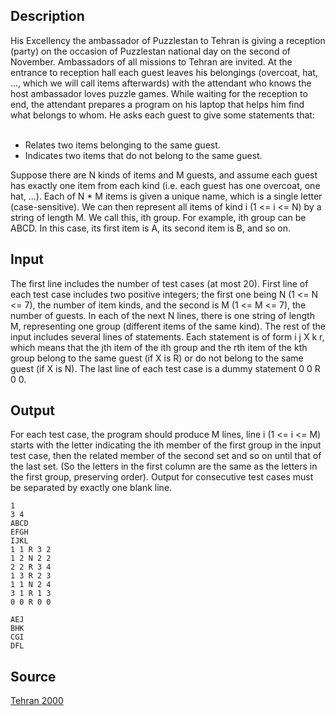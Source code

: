<h2>Description</h2><p>His Excellency the ambassador of Puzzlestan to Tehran is giving a reception (party) on the occasion of Puzzlestan national day on the second of November. Ambassadors of all missions to Tehran are invited. At the entrance to reception hall each guest leaves his belongings (overcoat, hat, ..., which we will call items afterwards) with the attendant who knows the host ambassador loves puzzle games. While waiting for the reception to end, the attendant prepares a program on his laptop that helps him find what belongs to whom. He asks each guest to give some statements that:
</p><ul>
<br><li>Relates two items belonging to the same guest.
<br></li><li>Indicates two items that do not belong to the same guest.
<br></li></ul><p>
</p>Suppose there are N kinds of items and M guests, and assume each guest has exactly one item from each kind (i.e. each guest has one overcoat, one hat, ...). Each of N * M items is given a unique name, which is a single letter (case-sensitive). We can then represent all items of kind i (1 &lt;= i &lt;= N) by a string of length M. We call this, ith group. For example, ith group can be ABCD. In this case, its first item is A, its second item is B, and so on.
<h2>Input</h2><p>The first line includes the number of test cases (at most 20). First line of each test case includes two positive integers; the first one being N (1 &lt;= N &lt;= 7), the number of item kinds, and the second is M (1 &lt;= M &lt;= 7), the number of guests. In each of the next N lines, there is one string of length M, representing one group (different items of the same kind). The rest of the input includes several lines of statements. Each statement is of form i j X k r, which means that the jth item of the ith group and the rth item of the kth group belong to the same guest (if X is R) or do not belong to the same guest (if X is N). The last line of each test case is a dummy statement 0 0 R 0 0.</p><h2>Output</h2><p>For each test case, the program should produce M lines, line i (1 &lt;= i &lt;= M) starts with the letter indicating the ith member of the first group in the input test case, then the related member of the second set and so on until that of the last set.  (So the letters in the first column are the same as the letters in the first group, preserving order). Output for consecutive test cases must be separated by exactly one blank line.</p><pre><code class="language-input1">1
3 4
ABCD
EFGH
IJKL
1 1 R 3 2
1 2 N 2 2
2 2 R 3 4
1 3 R 2 3
1 1 N 2 4
3 1 R 1 3
0 0 R 0 0
</code></pre><pre><code class="language-output1">AEJ
BHK
CGI
DFL</code></pre><h2>Source</h2><a href="searchproblem?field=source&amp;key=Tehran+2000">Tehran 2000</a>